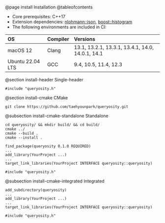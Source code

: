 @page install Installation
@tableofcontents

- Core prerequisites: C++17
- Extension dependencies: [nlohmann::json](https://json.nlohmann.me), [boost::histogram](https://www.boost.org/doc/libs/1_84_0/libs/histogram/doc/html/index.html)
- The following environments are included in CI:

| OS | Compiler | Versions |
| :--- | :--- | :--- |
| macOS 12 | Clang | 13.1, 13.2.1, 13.3.1, 13.4.1, 14.0, 14.0.1, 14.1 |
| Ubuntu 22.04 LTS | GCC | 9.4, 10.5, 11.4, 12.3 |

@section install-header Single-header

~~~{.cpp}
#include "queryosity.h"
~~~

@section install-cmake CMake

~~~{.sh}
git clone https://github.com/taehyounpark/queryosity.git
~~~

@subsection install-cmake-standalone Standalone

~~~{.sh}
cd queryosity/ && mkdir build/ && cd build/
cmake ../
cmake --build .
cmake --install .
~~~

~~~{.cmake}
find_package(queryosity 0.1.0 REQUIRED)
...
add_library(YourProject ...)
...
target_link_libraries(YourProject INTERFACE queryosity::queryosity)
~~~

~~~{.cpp}
#include "queryosity.h"
~~~

@subsection install-cmake-integrated Integrated

~~~{.cmake}
add_subdirectory(queryosity)
...
add_library(YourProject ...)
...
target_link_libraries(YourProject INTERFACE queryosity::queryosity)
~~~

~~~{.cpp}
#include "queryosity.h"
~~~
